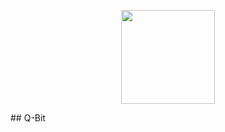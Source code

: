 <p align="center">
  <img src="https://github.com/dxvil-exe/Q-Bit/assets/iamges/qbit_logo_transparent.png" width="150px" height="150px" align="center">
</p>
## Q-Bit
